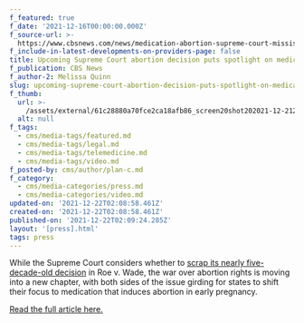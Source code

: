 ```yaml
---
f_featured: true
f_date: '2021-12-16T00:00:00.000Z'
f_source-url: >-
  https://www.cbsnews.com/news/medication-abortion-supreme-court-mississippi-texas/
f_include-in-latest-developments-on-providers-page: false
title: Upcoming Supreme Court abortion decision puts spotlight on medication abortion
f_publication: CBS News
f_author-2: Melissa Quinn
slug: upcoming-supreme-court-abortion-decision-puts-spotlight-on-medication-abortion
f_thumb:
  url: >-
    /assets/external/61c28880a70fce2ca18afb86_screen20shot202021-12-2120at207.07.42%20PM.png
  alt: null
f_tags:
  - cms/media-tags/featured.md
  - cms/media-tags/legal.md
  - cms/media-tags/telemedicine.md
  - cms/media-tags/video.md
f_posted-by: cms/author/plan-c.md
f_category:
  - cms/media-categories/press.md
  - cms/media-categories/video.md
updated-on: '2021-12-22T02:08:58.461Z'
created-on: '2021-12-22T02:08:58.461Z'
published-on: '2021-12-22T02:09:24.285Z'
layout: '[press].html'
tags: press
---
```


While the Supreme Court considers whether to [scrap its nearly five-decade-old decision](https://www.cbsnews.com/news/supreme-court-mississippi-abortion-case-hearing/) in Roe v. Wade, the war over abortion rights is moving into a new chapter, with both sides of the issue girding for states to shift their focus to medication that induces abortion in early pregnancy.

[Read the full article here.](https://www.cbsnews.com/news/medication-abortion-supreme-court-mississippi-texas/)
